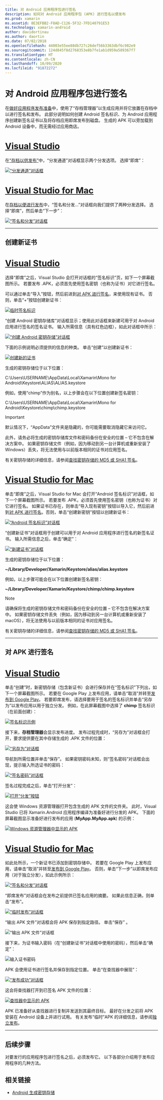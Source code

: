 ```yaml
---
title: 对 Android 应用程序包进行签名
description: 如何对 Android 应用程序包 (APK) 进行签名以便发布
ms.prod: xamarin
ms.assetid: 8E3EFBB2-F8AD-C126-5F32-7FD140791E53
ms.technology: xamarin-android
author: davidortinau
ms.author: daortin
ms.date: 07/02/2018
ms.openlocfilehash: 44003e55ee88db727c26def56b3363dbf6c982e9
ms.sourcegitcommit: 124d845f8d2768353e8b7fe1ab1d959a589367f7
ms.translationtype: HT
ms.contentlocale: zh-CN
ms.lasthandoff: 10/09/2020
ms.locfileid: "91872272"
---
```

# <a name="signing-the-android-application-package"></a>对 Android 应用程序包进行签名

在[做好应用程序发布准备](~/android/deploy-test/release-prep/index.md)中，使用了“存档管理器”以生成应用并将它放置在存档中以进行签名和发布。 此部分说明如何创建 Android 签名标识、为 Android 应用程序创建新签名证书以及将存档应用即席发布到磁盘。 生成的 APK 可以旁加载到 Android 设备中，而无需经过应用商店。

# <a name="visual-studio"></a>[Visual Studio](#tab/windows)

在[“存档以供发布”](~/android/deploy-test/release-prep/index.md#archive)中，“分发通道”对话框显示两个分发选项。 选择“即席”：

[![“分发通道”对话框](images/vs/01-distribution-channel-sml.png)](images/vs/01-distribution-channel.png#lightbox)

# <a name="visual-studio-for-mac"></a>[Visual Studio for Mac](#tab/macos)

在[存档以便进行发布](~/android/deploy-test/release-prep/index.md#archive)中，“签名和分发...”对话框向我们提供了两种分发选择。 选择“即席”，然后单击“下一步”：

[![“签名和分发”对话框](images/xs/01-select-ad-hoc-sml.png)](images/xs/01-select-ad-hoc.png#lightbox)

-----

<a name="newcertvs"></a>
<a name="newcert"></a>
<a name="newcertxs"></a>

## <a name="create-a-new-certificate"></a>创建新证书

# <a name="visual-studio"></a>[Visual Studio](#tab/windows)

选择“即席”之后，Visual Studio 会打开对话框的“签名标识”页，如下一个屏幕截图所示。 若要发布 .APK，必须首先使用签名密钥（也称为证书）对它进行签名。

可以通过单击“导入”按钮，然后前进到[对 APK 进行签名](#sign-the-apk)，来使用现有证书。 否则，单击“+”按钮创建新证书：

[![临时签名标识](images/vs/02-ad-hoc-signing-identity-vs-sml.png)](images/vs/02-ad-hoc-signing-identity-vs.png#lightbox)

“创建 Android 密钥存储库”对话框显示；使用此对话框来新建可用于对 Android 应用进行签名的签名证书。 输入所需信息（具有红色边框），如此对话框中所示：

[![“创建 Android 密钥存储”对话框](images/vs/03-create-android-key-store-vs-sml.png)](images/vs/03-create-android-key-store-vs.png#lightbox)

下面的示例说明必须提供的信息的种类。 单击“创建”以创建新证书：

[![创建新的证书](images/vs/04-key-store-example-vs-sml.png)](images/vs/04-key-store-example-vs.png#lightbox)

生成的密钥存储位于以下位置：

C:\\Users\\USERNAME\\AppData\\Local\\Xamarin\\Mono for Android\\Keystore\\ALIAS\\ALIAS.keystore  

例如，使用“chimp”作为别名，以上步骤会在以下位置创建新签名密钥：

C:\\Users\\USERNAME\\AppData\\Local\\Xamarin\\Mono for Android\\Keystore\\chimp\\chimp.keystore

> [!IMPORTANT]
> 默认情况下，“AppData”文件夹是隐藏的，你可能需要取消隐藏它来访问它。
>
> 此外，请务必将生成的密钥存储库文件和密码备份在安全的位置 &ndash; 它不包含在解决方案中。 如果密钥存储文件（例如，因为移动到另一台计算机或重新安装了 Windows）丢失，将无法使用与以前版本相同的证书对应用签名。

有关密钥存储的详细信息，请参阅[查找密钥存储的 MD5 或 SHA1 签名](~/android/deploy-test/signing/keystore-signature.md)。

# <a name="visual-studio-for-mac"></a>[Visual Studio for Mac](#tab/macos)

单击“即席”之后，Visual Studio for Mac 会打开“Android 签名标识”对话框，如下一个屏幕截图所示。 若要发布 .APK，必须首先使用签名密钥（也称为证书）对它进行签名。 如果证书已存在，则单击“导入现有密钥”按钮以导入它，然后前进到[对 APK 进行签名](#sign-the-apk)。否则，单击“创建新密钥”按钮以创建新证书：

[![“Android 签名标识”对话框](images/xs/02-android-signing-identity-sml.png)](images/xs/02-android-signing-identity.png#lightbox)

“创建新证书”对话框用于创建可以用于对 Android 应用程序进行签名的新签名证书。 输入所需信息之后，单击“确定”：

[![“新建证书”对话框](images/xs/03-create-new-certificate-sml.png)](images/xs/03-create-new-certificate.png#lightbox)

生成的密钥存储位于以下位置：

**~/Library/Developer/Xamarin/Keystore/alias/alias.keystore**

例如，以上步骤可能会在以下位置创建新签名密钥：

**~/Library/Developer/Xamarin/Keystore/chimp/chimp.keystore**

> [!NOTE]
> 请确保将生成的密钥存储文件和密码备份在安全的位置 &ndash; 它不包含在解决方案中。 如果密钥存储文件丢失（例如，因为移动到另一台计算机或重新安装了 macOS），将无法使用与以前版本相同的证书对应用签名。

有关密钥存储的详细信息，请参阅[查找密钥存储的 MD5 或 SHA1 签名](~/android/deploy-test/signing/keystore-signature.md)。

-----

## <a name="sign-the-apk"></a>对 APK 进行签名

# <a name="visual-studio"></a>[Visual Studio](#tab/windows)

单击“创建”时，新密钥存储（包含新证书）会进行保存并在“签名标识”下列出，如下一个屏幕截图所示。 若要在 Google Play 上发布应用，请单击“取消”并转至[发布到 Google Play](~/android/deploy-test/publishing/publishing-to-google-play/index.md)。
若要即席发布，请选择要用于签名的签名标识并单击“另存为”以发布应用以用于独立分发。 例如，在此屏幕截图中选择了 **chimp** 签名标识（在前面创建）：

[![签名标识示例](images/vs/05-save-as-vs-sml.png)](images/vs/05-save-as-vs.png#lightbox)

接下来，**存档管理器**会显示发布进度。 发布过程完成时，“另存为”对话框会打开，要求提供要在其中存储生成的 .APK 文件的位置：

[![“另存为”对话框](images/vs/06-save-as-dialog-vs-sml.png)](images/vs/06-save-as-dialog-vs.png#lightbox)

导航到所需位置并单击“保存”。 如果密钥密码未知，则“签名密码”对话框会出现，提示输入所选证书的密码：

[![“签名密码”对话框](images/vs/07-signing-password-vs-sml.png)](images/vs/07-signing-password-vs.png#lightbox)

签名过程完成之后，单击“打开分发”：

[![打开“分发”按钮](images/vs/08-open-distribution-sml.png)](images/vs/08-open-distribution.png#lightbox)

这会使 Windows 资源管理器打开包含生成的 APK 文件的文件夹。 此时，Visual Studio 已将 Xamarin.Android 应用程序编译为准备好进行分发的 APK。
下面的屏幕截图显示准备好进行发布的应用 (**MyApp.MyApp.apk**) 的示例：

[![Windows 资源管理器中显示的 APK](images/vs/09-generated-app-vs-sml.png)](images/vs/09-generated-app-vs.png#lightbox)

# <a name="visual-studio-for-mac"></a>[Visual Studio for Mac](#tab/macos)

如此处所示，一个新证书已添加到密钥存储中。 若要在 Google Play 上发布应用，请单击“取消”并转至[发布到 Google Play](~/android/deploy-test/publishing/publishing-to-google-play/index.md)。
否则，单击“下一步”以即席发布应用（对于独立分发），如此示例所示：

[![“签名和分发”对话框](images/xs/04-select-identity-sml.png)](images/xs/04-select-identity.png#lightbox)

“即席发布”对话框会在发布之前提供已签名应用的摘要。 如果此信息正确，则单击“发布”。

[![“临时发布”对话框](images/xs/05-publish-ad-hoc-sml.png)](images/xs/05-publish-ad-hoc.png#lightbox)

“输出 APK 文件”对话框会将 APK 保存到指定路径。 单击“保存” 。

![“输出 APK 文件”对话框](images/xs/06-output-apk-file.png)

接下来，为证书输入密码（在“创建新证书”对话框中使用的密码），然后单击“确定”：

![输入证书密码](images/xs/07-signing-certificate.png)

APK 会使用证书进行签名并保存到指定位置。 单击“在查找器中展现”：

[![“发布成功”对话框](images/xs/08-app-is-ready-sml.png)](images/xs/08-app-is-ready.png#lightbox)

这会将查找器打开到已签名 APK 文件的位置：

[![查找器中显示的 APK](images/xs/09-show-in-finder-sml.png)](images/xs/09-show-in-finder.png#lightbox)

APK 已准备好从查找器进行复制并发送到其最终目标。 最好在分发之前将 APK 安装在 Android 设备上并进行试用。 有关发布“临时”APK 的详细信息，请参阅[独立发布](~/android/deploy-test/publishing/publishing-independently.md)。

-----

## <a name="next-steps"></a>后续步骤

对要发行的应用程序包进行签名之后，必须发布它。 以下各部分介绍用于发布应用程序的几种方法。


## <a name="related-links"></a>相关链接

- [Android 生成密钥存储](https://developer.android.com/studio/publish/app-signing#generate-key)
